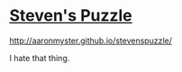 # [Steven's Puzzle](http://aaronmyster.github.io/stevenspuzzle/)
http://aaronmyster.github.io/stevenspuzzle/

I hate that thing.
